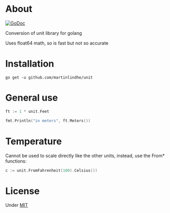 # About

[![GoDoc](https://godoc.org/github.com/martinlindhe/unit?status.svg)](https://godoc.org/github.com/martinlindhe/unit)

Conversion of unit library for golang

Uses float64 math, so is fast but not so accurate


# Installation

```
go get -u github.com/martinlindhe/unit
```


# General use

```go
ft := 1 * unit.Feet

fmt.Println("in meters", ft.Meters())
```


# Temperature

Cannot be used to scale directly like the other units, instead, use the From* functions:

```go
c := unit.FromFahrenheit(100).Celsius())
```


# License

Under [MIT](LICENSE)
